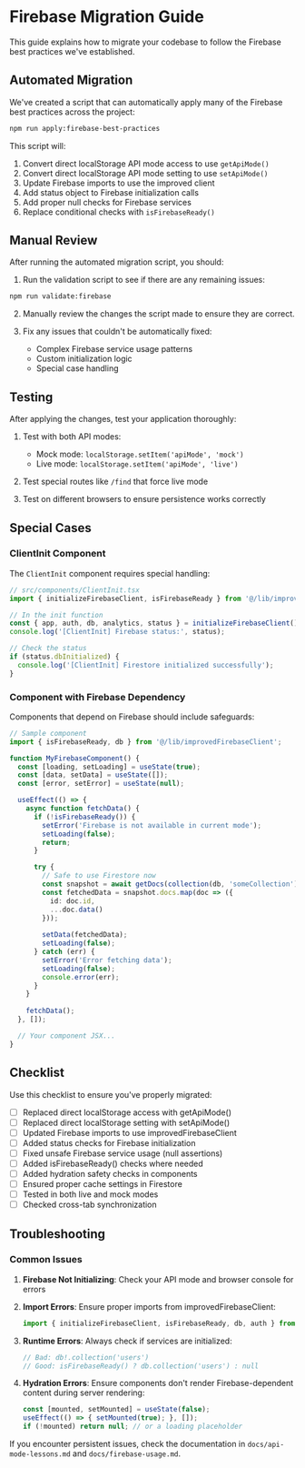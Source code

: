 # Firebase Migration Guide

This guide explains how to migrate your codebase to follow the Firebase best practices we've established.

## Automated Migration

We've created a script that can automatically apply many of the Firebase best practices across the project:

```bash
npm run apply:firebase-best-practices
```

This script will:

1. Convert direct localStorage API mode access to use `getApiMode()`
2. Convert direct localStorage API mode setting to use `setApiMode()`
3. Update Firebase imports to use the improved client
4. Add status object to Firebase initialization calls
5. Add proper null checks for Firebase services
6. Replace conditional checks with `isFirebaseReady()`

## Manual Review

After running the automated migration script, you should:

1. Run the validation script to see if there are any remaining issues:

```bash
npm run validate:firebase
```

2. Manually review the changes the script made to ensure they are correct.

3. Fix any issues that couldn't be automatically fixed:
   - Complex Firebase service usage patterns
   - Custom initialization logic
   - Special case handling

## Testing

After applying the changes, test your application thoroughly:

1. Test with both API modes:
   - Mock mode: `localStorage.setItem('apiMode', 'mock')`
   - Live mode: `localStorage.setItem('apiMode', 'live')`

2. Test special routes like `/find` that force live mode

3. Test on different browsers to ensure persistence works correctly

## Special Cases

### ClientInit Component

The `ClientInit` component requires special handling:

```typescript
// src/components/ClientInit.tsx
import { initializeFirebaseClient, isFirebaseReady } from '@/lib/improvedFirebaseClient';

// In the init function
const { app, auth, db, analytics, status } = initializeFirebaseClient();
console.log('[ClientInit] Firebase status:', status);

// Check the status
if (status.dbInitialized) {
  console.log('[ClientInit] Firestore initialized successfully');
}
```

### Component with Firebase Dependency

Components that depend on Firebase should include safeguards:

```typescript
// Sample component
import { isFirebaseReady, db } from '@/lib/improvedFirebaseClient';

function MyFirebaseComponent() {
  const [loading, setLoading] = useState(true);
  const [data, setData] = useState([]);
  const [error, setError] = useState(null);

  useEffect(() => {
    async function fetchData() {
      if (!isFirebaseReady()) {
        setError('Firebase is not available in current mode');
        setLoading(false);
        return;
      }

      try {
        // Safe to use Firestore now
        const snapshot = await getDocs(collection(db, 'someCollection'));
        const fetchedData = snapshot.docs.map(doc => ({
          id: doc.id,
          ...doc.data()
        }));
        
        setData(fetchedData);
        setLoading(false);
      } catch (err) {
        setError('Error fetching data');
        setLoading(false);
        console.error(err);
      }
    }
    
    fetchData();
  }, []);

  // Your component JSX...
}
```

## Checklist

Use this checklist to ensure you've properly migrated:

- [ ] Replaced direct localStorage access with getApiMode()
- [ ] Replaced direct localStorage setting with setApiMode()
- [ ] Updated Firebase imports to use improvedFirebaseClient
- [ ] Added status checks for Firebase initialization
- [ ] Fixed unsafe Firebase service usage (null assertions)
- [ ] Added isFirebaseReady() checks where needed
- [ ] Added hydration safety checks in components
- [ ] Ensured proper cache settings in Firestore
- [ ] Tested in both live and mock modes
- [ ] Checked cross-tab synchronization

## Troubleshooting

### Common Issues

1. **Firebase Not Initializing**: Check your API mode and browser console for errors

2. **Import Errors**: Ensure proper imports from improvedFirebaseClient:
   ```typescript
   import { initializeFirebaseClient, isFirebaseReady, db, auth } from '@/lib/improvedFirebaseClient';
   ```

3. **Runtime Errors**: Always check if services are initialized:
   ```typescript
   // Bad: db!.collection('users')
   // Good: isFirebaseReady() ? db.collection('users') : null
   ```

4. **Hydration Errors**: Ensure components don't render Firebase-dependent content during server rendering:
   ```typescript
   const [mounted, setMounted] = useState(false);
   useEffect(() => { setMounted(true); }, []);
   if (!mounted) return null; // or a loading placeholder
   ```

If you encounter persistent issues, check the documentation in `docs/api-mode-lessons.md` and `docs/firebase-usage.md`. 